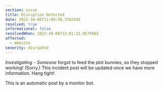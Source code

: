 ```yaml
---
section: issue
title: Disruption Detected
date: 2022-10-06T11:04:58.378244Z
resolved: true
informational: false
resolvedWhen: 2022-10-06T12:01:12.857596Z
affected:
  - Website
severity: disrupted
---
```

*Investigating* - _Someone_ forgot to feed the plot bunnies, so they stopped working! (Sorry.) This incident post will be updated once we have more information. Hang tight!

This is an automatic post by a monitor bot.
        